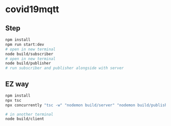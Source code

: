 # covid19mqtt

## Step

```bash
npm install
npm run start:dev
# open in new terminal
node build/subscriber
# open in new terminal
node build/publisher
# run subscriber and publisher alongside with server
```
## EZ way
```bash
npm install
npx tsc
npx concurrently "tsc -w" "nodemon build/server" "nodemon build/publisher"

# in another terminal
node build/client
```
